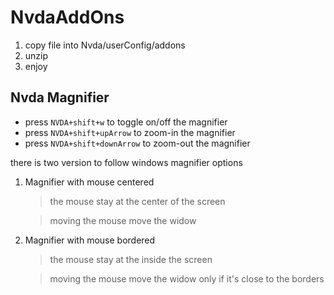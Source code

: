 # NvdaAddOns

1. copy file into Nvda/userConfig/addons
2. unzip
3. enjoy


## Nvda Magnifier

- press `NVDA+shift+w` to toggle on/off the magnifier
- press `NVDA+shift+upArrow` to zoom-in the magnifier
- press `NVDA+shift+downArrow` to zoom-out the magnifier

there is two version to follow windows magnifier options

1. Magnifier with mouse centered
   
    > the mouse stay at the center of the screen
   
    > moving the mouse move the widow
    
3. Magnifier with mouse bordered
   
    > the mouse stay at the inside the screen
    
    > moving the mouse move the widow only if it's close to the borders
